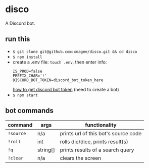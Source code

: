 # disco
A Discord bot.

## run this
* `$ git clone git@github.com:xmagee/disco.git && cd disco`
* `$ npm install`
* create a .env file: `touch .env`, then enter info: 
    ```
    IS_PROD=false
    PREFIX_CHAR='!'
    DISCORD_BOT_TOKEN=discord_bot_token_here
    ```
    [how to get discord bot token](https://github.com/reactiflux/discord-irc/wiki/Creating-a-discord-bot-&-getting-a-token) (need to create a bot)
* `$ npm start`

## bot commands
| command   | args     | functionality                        |
|-----------|----------|--------------------------------------|
| `!source` | n/a      | prints url of this bot's source code |
| `!roll`   | int      | rolls die/dice, prints result(s)     |
| `!q`      | string[] | prints results of a search query     |
| `!clear`  | n/a      | clears the screen                    |
